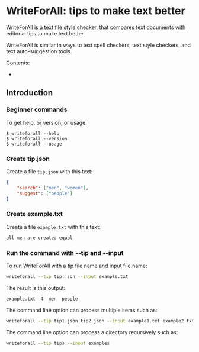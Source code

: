 # WriteForAll: tips to make text better

WriteForAll is a text file style checker, that compares text documents with editorial tips to make text better.

WriteForAll is similar in ways to text spell checkers, text style checkers, and text auto-suggestion tools.

Contents:

* [](#)


## Introduction


### Beginner commands

To get help, or version, or usage:

```
$ writeforall --help
$ writeforall --version
$ writeforall --usage
```


### Create tip.json

Create a file `tip.json` with this text:

```json
{
    "search": ["men", "women"], 
    "suggest": ["people"]
}
```


### Create example.txt

Create a file `example.txt` with this text:

```md
all men are created equal
```


### Run the command with --tip and --input

To run WriteForAll with a tip file name and input file name:

```sh
writeforall --tip tip.json --input example.txt
```

The result is this output:

```html
example.txt  4  men  people
```

The command line option can process multiple items such as:

```sh
writeforall --tip tip1.json tip2.json --input example1.txt example2.txt
```

The command line option can process a directory recursively such as:

```sh
writeforall --tip tips --input examples
```

